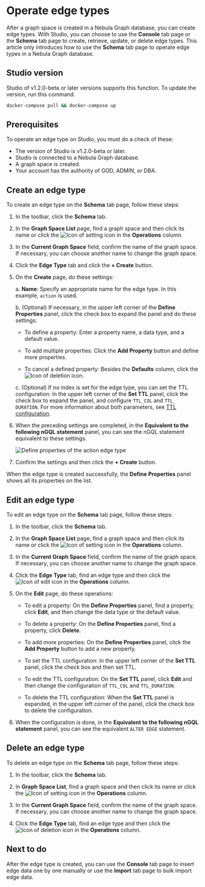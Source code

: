 # Operate edge types

After a graph space is created in a Nebula Graph database, you can create edge types. With Studio, you can choose to use the **Console** tab page or the **Schema** tab page to create, retrieve, update, or delete edge types. This article only introduces how to use the **Schema** tab page to operate edge types in a Nebula Graph database.

## Studio version

Studio of v1.2.0-beta or later versions supports this function. To update the version, run this command.

```bash
docker-compose pull && docker-compose up
```

## Prerequisites

To operate an edge type on Studio, you must do a check of these:

- The version of Studio is v1.2.0-beta or later.
- Studio is connected to a Nebula Graph database.
- A graph space is created.
- Your account has the authority of GOD, ADMIN, or DBA.

## Create an edge type

To create an edge type on the **Schema** tab page, follow these steps:

1. In the toolbar, click the **Schema** tab.

2. In the **Graph Space List** page, find a graph space and then click its name or click the ![Icon of setting](https://docs-cdn.nebula-graph.com.cn/nebula-studio-docs/st-ug-018.png "Set") icon in the **Operations** column.

3. In the **Current Graph Space** field, confirm the name of the graph space. If necessary, you can choose another name to change the graph space.

4. Click the **Edge Type** tab and click the **+ Create** button.

5. On the **Create** page, do these settings:

   a. **Name**: Specify an appropriate name for the edge type. In this example, `action` is used.

   b. (Optional) If necessary, in the upper left corner of the **Define Properties** panel, click the check box to expand the panel and do these settings:

   - To define a property: Enter a property name, a data type, and a default value.

   - To add multiple properties: Click the **Add Property** button and define more properties.

   - To cancel a defined property: Besides the **Defaults** column, click the ![Icon of deletion](https://docs-cdn.nebula-graph.com.cn/nebula-studio-docs/st-ug-020.png "Cancel") icon.

   c. (Optional) If no index is set for the edge type, you can set the TTL configuration: In the upper left corner of the **Set TTL** panel, click the check box to expand the panel, and configure `TTL_COL` and `TTL_ DURATION`. For more information about both parameters, see [TTL configuration](https://docs.nebula-graph.com.cn/manual-CN/2.query-language/4.statement-syntax/1.data-definition-statements/TTL/> "Click to go to Nebula Graph website").

6. When the preceding settings are completed, in the **Equivalent to the following nGQL statement** panel, you can see the nGQL statement equivalent to these settings.

   ![Define properties of the `action` edge type](https://docs-cdn.nebula-graph.com.cn/nebula-studio-docs/st-ug-027.png "Define an edge type")

7. Confirm the settings and then click the **+ Create** button.

When the edge type is created successfully, the **Define Properties** panel shows all its properties on the list.

## Edit an edge type

To edit an edge type on the **Schema** tab page, follow these steps:

1. In the toolbar, click the **Schema** tab.

2. In the **Graph Space List** page, find a graph space and then click its name or click the ![Icon of setting](https://docs-cdn.nebula-graph.com.cn/nebula-studio-docs/st-ug-018.png "Set") icon in the **Operations** column.

3. In the **Current Graph Space** field, confirm the name of the graph space. If necessary, you can choose another name to change the graph space.

4. Click the **Edge Type** tab, find an edge type and then click the ![Icon of edit](https://docs-cdn.nebula-graph.com.cn/nebula-studio-docs/st-ug-021.png "Edit") icon in the **Operations** column.

5. On the **Edit** page, do these operations:

   - To edit a property: On the **Define Properties** panel, find a property, click **Edit**, and then change the data type or the default value.

   - To delete a property: On the **Define Properties** panel, find a property, click **Delete**.

   - To add more properties: On the **Define Properties** panel, click the **Add Property** button to add a new property.

   - To set the TTL configuration: In the upper left corner of the **Set TTL** panel, click the check box and then set TTL.

   - To edit the TTL configuration: On the **Set TTL** panel, click **Edit** and then change the configuration of `TTL_COL` and `TTL_DURATION`.

   - To delete the TTL configuration: When the **Set TTL** panel is expanded, in the upper left corner of the panel, click the check box to delete the configuration.

6. When the configuration is done, in the **Equivalent to the following nGQL statement** panel, you can see the equivalent `ALTER EDGE` statement.

## Delete an edge type

To delete an edge type on the **Schema** tab page, follow these steps:

1. In the toolbar, click the **Schema** tab.

2. In **Graph Space List**, find a graph space and then click its name or click the ![Icon of setting](https://docs-cdn.nebula-graph.com.cn/nebula-studio-docs/st-ug-018.png "Set") icon in the **Operations** column.

3. In the **Current Graph Space** field, confirm the name of the graph space. If necessary, you can choose another name to change the graph space.

4. Click the **Edge Type** tab, find an edge type and then click the ![Icon of deletion](https://docs-cdn.nebula-graph.com.cn/nebula-studio-docs/st-ug-017.png "Delete") icon in the **Operations** column.

## Next to do

After the edge type is created, you can use the **Console** tab page to insert edge data one by one manually or use the **Import** tab page to bulk import edge data.
